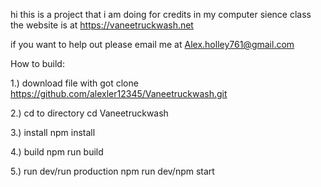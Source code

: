hi this is a project that i am doing for credits in my computer sience class the website is at https://vaneetruckwash.net

if you want to help out please email me at Alex.holley761@gmail.com 

How to build:



1.) download file with 
got clone https://github.com/alexler12345/Vaneetruckwash.git

2.) cd to directory
cd Vaneetruckwash

3.) install
npm install

4.) build
npm run build

5.) run dev/run production 
npm run dev/npm start
